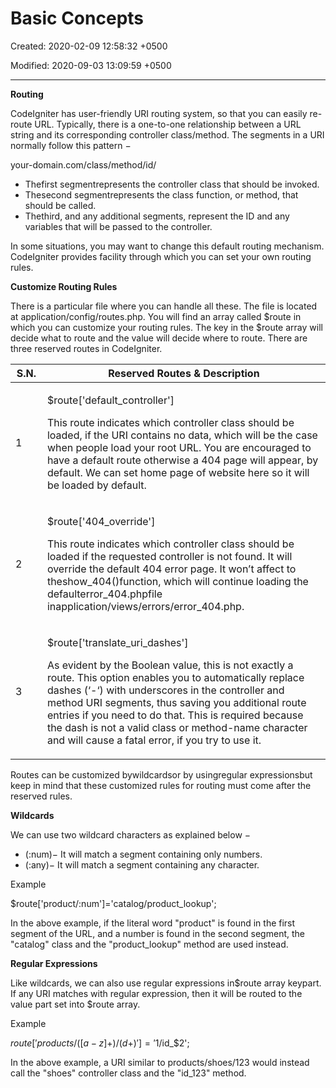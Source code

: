 # Basic Concepts

Created: 2020-02-09 12:58:32 +0500

Modified: 2020-09-03 13:09:59 +0500

---

**Routing**

CodeIgniter has user-friendly URI routing system, so that you can easily re-route URL. Typically, there is a one-to-one relationship between a URL string and its corresponding controller class/method. The segments in a URI normally follow this pattern −

your-domain.com/class/method/id/
-   Thefirst segmentrepresents the controller class that should be invoked.
-   Thesecond segmentrepresents the class function, or method, that should be called.
-   Thethird, and any additional segments, represent the ID and any variables that will be passed to the controller.



In some situations, you may want to change this default routing mechanism. CodeIgniter provides facility through which you can set your own routing rules.



**Customize Routing Rules**

There is a particular file where you can handle all these. The file is located at application/config/routes.php. You will find an array called $route in which you can customize your routing rules. The key in the $route array will decide what to route and the value will decide where to route. There are three reserved routes in CodeIgniter.

<table>
<colgroup>
<col style="width: 10%" />
<col style="width: 89%" />
</colgroup>
<thead>
<tr class="header">
<th>S.N.</th>
<th>Reserved Routes &amp; Description</th>
</tr>
</thead>
<tbody>
<tr class="odd">
<td>1</td>
<td><p>$route['default_controller']</p>
<p>This route indicates which controller class should be loaded, if the URI contains no data, which will be the case when people load your root URL. You are encouraged to have a default route otherwise a 404 page will appear, by default. We can set home page of website here so it will be loaded by default.</p></td>
</tr>
<tr class="even">
<td>2</td>
<td><p>$route['404_override']</p>
<p>This route indicates which controller class should be loaded if the requested controller is not found. It will override the default 404 error page. It won’t affect to theshow_404()function, which will continue loading the defaulterror_404.phpfile inapplication/views/errors/error_404.php.</p></td>
</tr>
<tr class="odd">
<td>3</td>
<td><p>$route['translate_uri_dashes']</p>
<p>As evident by the Boolean value, this is not exactly a route. This option enables you to automatically replace dashes (‘-‘) with underscores in the controller and method URI segments, thus saving you additional route entries if you need to do that. This is required because the dash is not a valid class or method-name character and will cause a fatal error, if you try to use it.</p></td>
</tr>
</tbody>
</table>

Routes can be customized bywildcardsor by usingregular expressionsbut keep in mind that these customized rules for routing must come after the reserved rules.



**Wildcards**

We can use two wildcard characters as explained below −
-   (:num)− It will match a segment containing only numbers.
-   (:any)− It will match a segment containing any character.

Example

$route['product/:num']='catalog/product_lookup';

In the above example, if the literal word "product" is found in the first segment of the URL, and a number is found in the second segment, the "catalog" class and the "product_lookup" method are used instead.



**Regular Expressions**

Like wildcards, we can also use regular expressions in$route array keypart. If any URI matches with regular expression, then it will be routed to the value part set into $route array.

Example

$route['products/([a-z]+)/(d+)']='$1/id_$2';

In the above example, a URI similar to products/shoes/123 would instead call the "shoes" controller class and the "id_123" method.
